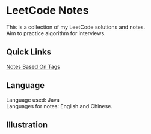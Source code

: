 # LeetCode Notes

This is a collection of my LeetCode solutions and notes.   
Aim to practice algorithm for interviews.   

## Quick Links
[Notes Based On Tags](NotesBasedOnTags)


## Language
Language used: Java   
Languages for notes: English and Chinese.  


## Illustration
